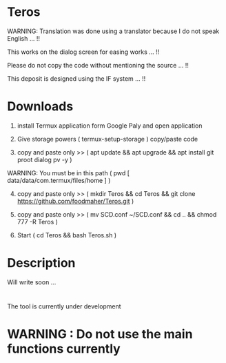 # Teros

WARNING: Translation was done using a translator because I do not speak English ... !!

This works on the dialog screen for easing works ... !!

Please do not copy the code without mentioning the source ... !!

This deposit is designed using the IF system ... !!

# Downloads

1. install Termux application form Google Paly and open application

2. Give storage powers ( termux-setup-storage ) copy/paste code
 
3. copy and paste only >> ( apt update && apt upgrade && apt install git proot dialog pv -y )

WARNING: You must be in this path ( pwd [ data/data/com.termux/files/home ] )

4. copy and paste only >> ( mkdir Teros && cd Teros && git clone https://github.com/foodmaher/Teros.git )

5. copy and paste only >> ( mv SCD.conf ~/SCD.conf && cd .. && chmod 777 -R Teros )

6. Start ( cd Teros && bash Teros.sh )

# Description

Will write soon ...

#

The tool is currently under development

# WARNING : Do not use the main functions currently
